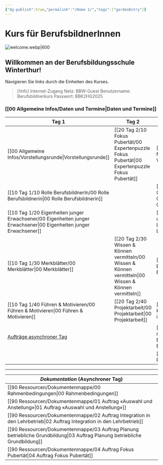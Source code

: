```yaml
---
{"dg-publish":true,"permalink":"/Home 1/","tags":["gardenEntry"]}
---
```


# Kurs für BerufsbildnerInnen
![welcome.webp|600](/img/user/welcome.webp)
## Willkommen an der Berufsbildungsschule Winterthur!
Navigieren Sie links durch die Einheiten des Kurses. 
>[!info] Internet-Zugang
>Netz: BBW-Guest
>Benutzername: Berufsbildnerkurs
>Passwort: BBK2HG2025
### [[00 Allgemeine Infos/Daten und Termine\|Daten und Termine]]

| **Tag 1**                                                                                                                | **Tag 2**                            | **Tag 3**                          |
| ------------------------------------------------------------------------------------------------------------------------ | ------------------------------------ | ---------------------------------- |
| [[00 Allgemeine Infos/Vorstellungsrunde\|Vorstellungsrunde]]                                                                                                    | [[20 Tag 2/10 Fokus Pubertät/00 Expertenpuzzle Fokus Pubertät\|00 Expertenpuzzle Fokus Pubertät]] | [[30 Tag 3/10 Vier-Ohren Modell/00 Vier-Ohren-Modell\|00 Vier-Ohren-Modell]]           |
| [[10 Tag 1/10 Rolle BerufsbildnerIn/00 Rolle Berufsbildnerin\|00 Rolle Berufsbildnerin]]                                                                                             |                    | [[30 Tag 3/20 Gespräche&Konflikte/00 Gespräche&Konflikte\|00 Gespräche&Konflikte]]         |
| [[10 Tag 1/20 Eigenheiten junger Erwachsener/00 Eigenheiten junger Erwachsener\|00 Eigenheiten junger Erwachsener]]                                                                                    |            | [[30 Tag 3/30 Lerndokumentation und Bildungsbericht/00 Lerndokumentation\|00 Lerndokumentation]]           |
| [[10 Tag 1/30 Merkblätter/00 Merkblätter\|00 Merkblätter]] | [[20 Tag 2/30 Wissen & Können vermitteln/00 Wissen & Können vermitteln\|00 Wissen & Können vermitteln]]    | [[30 Tag 3/40 Bildungsbericht/00 Bildungsbericht\|00 Bildungsbericht]]             |
| [[10 Tag 1/40 Führen & Motivieren/00 Führen & Motivieren\|00 Führen & Motivieren]]                                                                                                                         | [[20 Tag 2/40 Projektarbeit/00 Projektarbeit\|00 Projektarbeit]]                 | [[30 Tag 3/50 Psychologie/01 Krisen in der Adoleszenz\|01 Krisen in der Adoleszenz]]    |
| [Aufträge asynchroner Tag](https://berufsbildnerkurs.vercel.app/90%20Ressourcen/Dokumentenmappe/00%20Rahmenbedingungen/)                                                                                                                         |                                      | [[30 Tag 3/60 Tyrannen müssen nicht sein/01 Jugendlichen im Berufsleben\|01 Jugendlichen im Berufsleben]] |
|                                                                                                                          |                                      | [[90 Ressourcen/Evaluation\|Evaluation]]                     |

---

| *Dokumentation* (Asynchroner Tag)                |
| ------------------------------------------------ |
| [[90 Ressourcen/Dokumentenmappe/00 Rahmenbedingungen\|00 Rahmenbedingungen]]                         |
| [[90 Ressourcen/Dokumentenmappe/01 Auftrag «Auswahl und Anstellung»\|01 Auftrag «Auswahl und Anstellung»]]          |
| [[90 Ressourcen/Dokumentenmappe/02 Auftrag Integration in den Lehrbetrieb\|02 Auftrag Integration in den Lehrbetrieb]]    |
| [[90 Ressourcen/Dokumentenmappe/03 Auftrag Planung betriebliche Grundbildung\|03 Auftrag Planung betriebliche Grundbildung]] |
| [[90 Ressourcen/Dokumentenmappe/04 Auftrag Fokus Pubertät\|04 Auftrag Fokus Pubertät]]                    |
